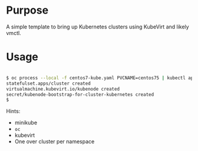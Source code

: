 # Purpose

A simple template to bring up Kubernetes clusters using KubeVirt and likely vmctl.

# Usage

```bash

$ oc process --local -f centos7-kube.yaml PVCNAME=centos75 | kubectl apply -f-
statefulset.apps/cluster created
virtualmachine.kubevirt.io/kubenode created
secret/kubenode-bootstrap-for-cluster-kubernetes created
$
```

Hints:

- minikube
- `oc`
- kubevirt
- One over cluster per namespace
